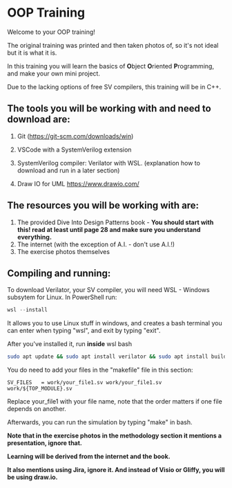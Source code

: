 # OOP  Training

Welcome to your OOP training!

The original training was printed and then taken photos of, so it's not ideal but it is what it is.

In this training you will learn the basics of **O**bject **O**riented **P**rogramming, and make your own mini project.

Due to the lacking options of free SV compilers, this training will be in C++.

## The tools you will be working with and need to download are:

1. Git (https://git-scm.com/downloads/win)
2. VSCode with a SystemVerilog extension
3. SystemVerilog compiler: Verilator with WSL. (explanation how to download and run in a later section)
   
4. Draw IO for UML https://www.drawio.com/

## The resources you will be working with are:

1. The provided Dive Into Design Patterns book - **You should start with this! read at least until page 28 and make sure you understand everything.**
2. The internet (with the exception of A.I. - don't use A.I.!)
3. The exercise photos themselves

## Compiling and running:

To download Verilator, your SV compiler, you will need WSL - Windows subsytem for Linux.
In PowerShell run:

```powershell
wsl --install
```

It allows you to use Linux stuff in windows, and creates a bash terminal you can enter when typing "wsl", and exit by typing "exit".

After you've installed it, run **inside** wsl bash

```bash
sudo apt update && sudo apt install verilator && sudo apt install build-essential
```


You do need to add your files in the "makefile" file in this section:

```make
SV_FILES   = work/your_file1.sv work/your_file1.sv work/${TOP_MODULE}.sv
```

Replace your_file1 with your file name, note that the order matters if one file depends on another.

Afterwards, you can run the simulation by typing "make" in bash.

**Note that in the exercise photos in the methodology section it mentions a presentation, ignore that.**

**Learning will be derived from the internet and the book.**

**It also mentions using Jira, ignore it. And instead of Visio or Gliffy, you will be using draw.io.**
